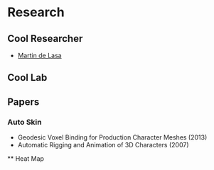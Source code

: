 # Research

## Cool Researcher

* [Martin de Lasa](http://www.dgp.toronto.edu/~mdelasa/)

## Cool Lab

## Papers

### Auto Skin

* Geodesic Voxel Binding for Production Character Meshes (2013)
* Automatic Rigging and Animation of 3D Characters (2007)

** Heat Map